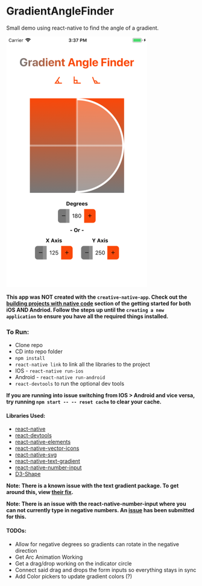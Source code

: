 # GradientAngleFinder

Small demo using react-native to find the angle of a gradient.

![IOS Screengrab](src/assets/gradient_sh.png)

**This app was NOT created with the `creative-native-app`. Check out the [building projects with native code](https://facebook.github.io/react-native/docs/getting-started.html) section of the getting started for both iOS AND Andriod. Follow the steps up until the `creating a new application` to ensure you have all the required things installed.**

### To Run:
* Clone repo
* CD into repo folder
* `npm install`
* `react-native link` to link all the libraries to the project
* IOS - `react-native run-ios`
* Android - `react-native run-android`
* `react-devtools` to run the optional dev tools


**If you are running into issue switching from IOS > Android and vice versa, try running `npm start -- -- reset cache` to clear your cache.**

#### Libraries Used:
* [react-native](https://facebook.github.io/react-native/)
* [react-devtools](https://github.com/facebook/react-devtools/tree/master/packages/react-devtools)
* [react-native-elements](https://react-native-training.github.io/react-native-elements/)
* [react-native-vector-icons](https://github.com/oblador/react-native-vector-icons)
* [react-native-svg](https://github.com/react-native-community/react-native-svg)
* [react-native-text-gradient](https://github.com/iyegoroff/react-native-text-gradient)
* [react-native-number-input](https://github.com/himelbrand/react-native-numeric-input)
* [D3-Shape](https://github.com/d3/d3-shape)


**Note: There is a known issue with the text gradient package. To get around this, view [their fix](https://github.com/iyegoroff/react-native-text-gradient#usage-with-rn--0560).**

**Note: There is an issue with the react-native-number-input where you can not currently type in negative numbers. An [issue](https://github.com/himelbrand/react-native-numeric-input/issues/8) has been submitted for this.**

#### TODOs:
* Allow for negative degrees so gradients can rotate in the negative direction
* Get Arc Animation Working
* Get a drag/drop working on the indicator circle
* Connect said drag and drops the form inputs so everything stays in sync
* Add Color pickers to update gradient colors (?)

